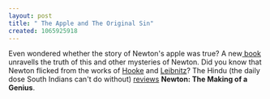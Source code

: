 ```yaml
--- 
layout: post
title: " The Apple and The Original Sin"
created: 1065925918
---
```

Even wondered whether the story of Newton's apple was true? A new<a href="http://www.amazon.com/exec/obidos/ASIN/0333907353/qid%3D1023266112/sr%3D2-1/ref%3Dsr_2_1_1/002-7906027-7491267"> book</a> unravells the truth of this and other mysteries of Newton. Did you know that Newton flicked from the works of <a href="http://www-gap.dcs.st-and.ac.uk/~history/Mathematicians/Hooke.html">Hooke</a> and <a href="http://www-gap.dcs.st-and.ac.uk/~history/Mathematicians/Leibniz.html">Leibnitz</a>? The Hindu (the daily dose South Indians can't do without) <a href="http://www.hindu.com/mag/2003/10/12/stories/2003101200300500.htm"> reviews</a> <b>Newton: The Making of a Genius</b>.
